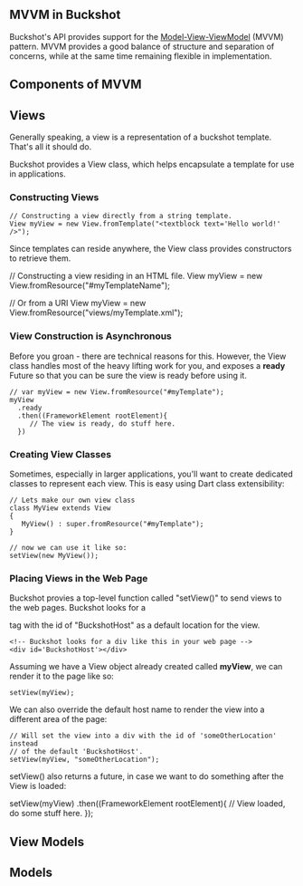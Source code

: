 ## MVVM in Buckshot ##
Buckshot's API provides support for the [Model-View-ViewModel](http://en.wikipedia.org/wiki/Model_View_ViewModel) (MVVM)
pattern. MVVM provides a good balance of structure and separation of concerns, while at the same time remaining flexible in implementation.

## Components of MVVM ##

## Views ##
Generally speaking, a view is a representation of a buckshot template.  That's all it should do.

Buckshot provides a View class, which helps encapsulate a template for use in applications.

### Constructing Views ###
    // Constructing a view directly from a string template.
    View myView = new View.fromTemplate("<textblock text='Hello world!' />");

Since templates can reside anywhere, the View class provides constructors to retrieve them.

   // Constructing a view residing in an HTML file.
   View myView = new View.fromResource("#myTemplateName");

   // Or from a URI
   View myView = new View.fromResource("views/myTemplate.xml");

### View Construction is Asynchronous ###
Before you groan - there are technical reasons for this.  However, the View class handles most of
the heavy lifting work for you, and exposes a **ready** Future so that you can be sure the
view is ready before using it.

    // var myView = new View.fromResource("#myTemplate");
	myView
	  .ready
	  .then((FrameworkElement rootElement){
	     // The view is ready, do stuff here.
	  })

### Creating View Classes ###
Sometimes, especially in larger applications, you'll want to create dedicated classes to
represent each view.  This is easy using Dart class extensibility:

    // Lets make our own view class
    class MyView extends View
    {
	   MyView() : super.fromResource("#myTemplate");
    }
	
	// now we can use it like so:
    setView(new MyView());
	
### Placing Views in the Web Page ###
Buckshot provies a top-level function called "setView()" to send views to
the web pages.  Buckshot looks for a <DIV> tag with the id of "BuckshotHost"
as a default location for the view.

    <!-- Buckshot looks for a div like this in your web page -->
	<div id='BuckshotHost'></div>

Assuming we have a View object already created called **myView**, we can render
it to the page like so:

    setView(myView);
	
We can also override the default host name to render the view into a different
area of the page:

    // Will set the view into a div with the id of 'someOtherLocation' instead
	// of the default 'BuckshotHost'.
    setView(myView, "someOtherLocation");

setView() also returns a future, in case we want to do something after the View is
loaded:

   setView(myView)
     .then((FrameworkElement rootElement){
	    // View loaded, do some stuff here.
	 });
	 
## View Models ##


## Models ##
